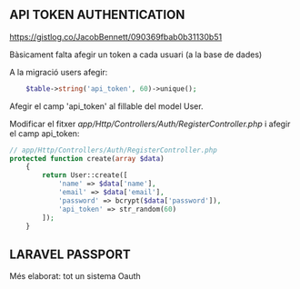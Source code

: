 API TOKEN AUTHENTICATION
-------------------------

https://gistlog.co/JacobBennett/090369fbab0b31130b51

Bàsicament falta afegir un token a cada usuari (a la base de dades)

A la migració users afegir:

```php
	$table->string('api_token', 60)->unique();
```

Afegir el camp 'api_token' al fillable del model User.

Modificar el fitxer *app/Http/Controllers/Auth/RegisterController.php* i afegir el camp api_token:

```php
// app/Http/Controllers/Auth/RegisterController.php
protected function create(array $data)
    {
        return User::create([
            'name' => $data['name'],
            'email' => $data['email'],
            'password' => bcrypt($data['password']),
            'api_token' => str_random(60)
        ]);
    }
```


LARAVEL PASSPORT
----------------

Més elaborat: tot un sistema Oauth 